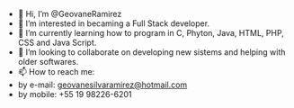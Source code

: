 - 👋 Hi, I’m @GeovaneRamirez
- 👀 I’m interested in becaming a Full Stack developer.
- 🌱 I’m currently learning how to program in C, Phyton, Java, HTML, PHP, CSS and Java Script.
- 💞️ I’m looking to collaborate on developing new sistems and helping with older softwares.
- 📫 How to reach me:
-   by e-mail: geovanesilvaramirez@hotmail.com
-   by mobile: +55 19 98226-6201

